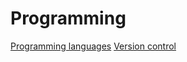 # Programming

[Programming languages](computer_science/programming/programming_languages/programming_languages.md)
[Version control](computer_science/programming/version_control/version_control.md)